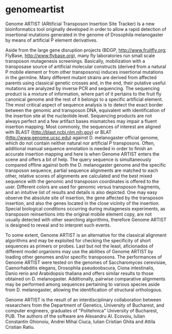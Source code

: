 # genomeartist
Genome ARTIST (ARtificial Transposon Insertion Site Tracker)
Is a new bioinformatics tool originally developed in order to allow a rapid detection of insertional mutations generated in the genome of Drosophila melanogaster by means of artificial P element derivatives. 

Aside from the large gene disruption projects (BDGP, http://www.fruitfly.org; FlyBase, http://www.flybase.org), many fly laboratories run small scale transposon mutagenesis screenings. Basically, mobilization with a transposase source of artificial molecular constructs (derived from a natural P mobile element or from other transposons) induces insertional mutations in the germline. Many different mutant strains are derived from affected parents using classical genetic crosses and, in the end, their putative useful mutations are analyzed by inverse PCR and sequencing. The sequencing product is a mixture of information, where part of it pertains to the fruit fly canonical genome and the rest of it belongs to a specific artificial element. The most critical aspect of sequence analysis is to detect the exact border between the genomic and transposon DNA, equivalent with identification of the insertion site at the nucleotide level. Sequencing products are not always perfect and a few artifact bases mismatches may impair a fluent insertion mapping. Most commonly, the sequences of interest are aligned with BLAST (http://blast.ncbi.nlm.nih.gov) or BLAT (http://www.genome.ucsc.edu) against D. melanogaster official genome, which do not contain neither natural nor artificial P transposons. Often, additional manual sequence annotation is needed in order to finish an accurate insertion mapping and here is when Genome ARTIST enters the scene and offers a bit of help. The query sequence is simultaneously compared offline against both the D. melanogaster genome and the specific transposon sequence, partial sequence alignments are matched to each other, relative scores of alignments are calculated and the best mixed sequence with the genomic and transposon coordinates is offered to the user. Different colors are used for genomic versus transposon fragments, and an intuitive list of results and details is also depicted. One may easy observe the absolute site of insertion, the gene affected by the transposon insertion, and also the genes located in the close vicinity of the insertion. Special biological conditions occurring during mutagenesis experiments, as transposon reinsertions into the original mobile element copy, are not usually detected with other searching algorithms, therefore Genome ARTIST is designed to reveal and to interpret such events. 

To some extent, Genome ARTIST is an alternative for the classical alignment algorithms and may be exploited for checking the specificity of short sequences as primers or probes. Last but not the least, aficionados of different model organisms may use the abilities of Genome ARTIST by loading other genomes and/or specific transposons. The performances of Genome ARTIST were tested on the genomes of Saccharomyces cerevisiae, Caenorhabditis elegans, Drosophila pseudoobscura, Ciona intestinalis, Danio rerio and Arabidopsis thaliana and offers similar results to those obtained on D. melanogaster. Additionally, pairwise comparative alignments may be performed among sequences pertaining to various species aside from D. melanogaster, allowing the identification of structural orthologous. 


Genome ARTIST is the result of an interdisciplinary collaboration between researchers from the Department of Genetics, University of Bucharest, and computer engineers, graduates of "Politehnica" University of Bucharest, PUB. The authors of the software are Alexandru Al. Ecovoiu, Iulian Constantin Ghionoiu, Andrei Mihai Ciuca, Iulian Cristian Ghita and Attila Cristian Ratiu.
